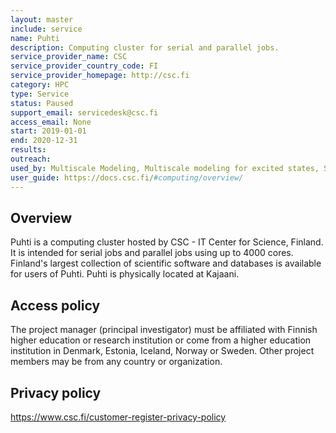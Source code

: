 ```yaml
---
layout: master
include: service
name: Puhti
description: Computing cluster for serial and parallel jobs.
service_provider_name: CSC
service_provider_country_code: FI
service_provider_homepage: http://csc.fi
category: HPC
type: Service
status: Paused
support_email: servicedesk@csc.fi
access_email: None
start: 2019-01-01
end: 2020-12-31
results:
outreach:
used_by: Multiscale Modeling, Multiscale modeling for excited states, Stockholm University
user_guide: https://docs.csc.fi/#computing/overview/
---
```

<h2>Overview</h2>Puhti is a computing cluster hosted by CSC - IT Center for Science, Finland. It is intended for serial jobs and parallel jobs using up to 4000 cores. Finland's largest collection of scientific software and databases is available for users of Puhti. Puhti is physically located at Kajaani.

## Access policy
The project manager (principal investigator) must be affiliated with Finnish higher education or research institution or come from a higher education institution in Denmark, Estonia, Iceland, Norway or Sweden. Other project members may be from any country or organization.

## Privacy policy
https://www.csc.fi/customer-register-privacy-policy
